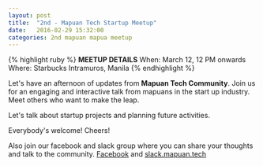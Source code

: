 ```yaml
---
layout: post
title:  "2nd - Mapuan Tech Startup Meetup"
date:   2016-02-29 15:32:00
categories: 2nd mapuan mapua meetup
---
```


{% highlight ruby %}
**MEETUP DETAILS**
When: March 12, 12 PM onwards
Where: Starbucks Intramuros, Manila
{% endhighlight %}

Let's have an afternoon of updates from **Mapuan Tech Community**.
Join us for an engaging and interactive talk from mapuans in the start up industry. Meet others who want to make the leap.

Let's talk about startup projects and planning future activities.

Everybody's welcome! Cheers!

Also join our facebook and slack group where you can share your thoughts and talk to the community.
[Facebook](https://www.facebook.com/groups/225295784331139) and [slack.mapuan.tech](http://slack.mapuan.tech)
